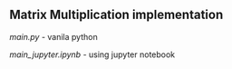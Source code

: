 ## Matrix Multiplication implementation
*main.py* - vanila python

*main_jupyter.ipynb* - using jupyter notebook
